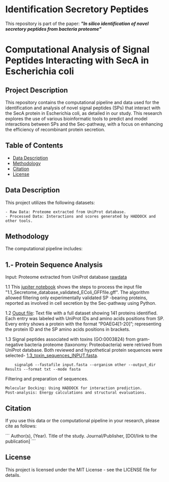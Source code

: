 # Identification Secretory Peptides
This repository is part of the paper: ***"In silico identification of novel secretory peptides from bacteria proteome"***


# Computational Analysis of Signal Peptides Interacting with SecA in Escherichia coli

## Project Description
This repository contains the computational pipeline and data used for the identification and analysis of novel signal peptides (SPs) that interact with the SecA protein in Escherichia coli, as detailed in our study. This research explores the use of various bioinformatic tools to predict and model interactions between SPs and the Sec-pathway, with a focus on enhancing the efficiency of recombinant protein secretion.

## Table of Contents

- [Data Description](#data-description)
- [Methodology](#methodology)
- [Citation](#citation)
- [License](#license)

## Data Description
This project utilizes the following datasets:

    - Raw Data: Proteome extracted from UniProt database.
    - Processed Data: Interactions and scores generated by HADDOCK and other tools.


## Methodology

The computational pipeline includes:

## 1.- Protein Sequence Analysis
    
   Input: Proteome extracted from UniProt database [rawdata](https://doi.org/10.5281/zenodo.10971817) 
   
   1.1 This [jupiter notebook](/notebooks/1.2_Proteome_analysis_Sec_pathway_positionformatting.ipynb) shows the steps to process the input file "1.1_Secretome_database_validated_EColi_GFFfile.gff". The algorithm allowed filtering only experimentally validated SP -bearing proteins, reported as involved in cell secretion by the Sec-pathway using Python.

   1.2 [Ouput file](/data/1.2_Input_for_uniprot_IDmapping.txt): Text file with a full dataset showing 141 proteins identified. Each entry was labeled with UniProt IDs and amino acids positions from SP. Every entry shows a protein with the format “P0AEG4[1-20]”; representing the protein ID and the SP amino acids positions in brackets.

   1.3 Signal peptides associated with toxins (GO:0003824) from gram-negative bacteria proteome (taxonomy: Proteobacteria) were retrived from UniProt database. Both reviewed and hypothetical protein sequences were selected- [1.3_toxin_sequences_INPUT.fasta](https://doi.org/10.5281/zenodo.10971817). 

```
    signalp6 --fastafile input.fasta --organism other --output_dir Results --format txt --mode fasta
```
   



Filtering and preparation of sequences.

    Molecular Docking: Using HADDOCK for interaction prediction.
    Post-analysis: Energy calculations and structural evaluations.


## Citation

If you use this data or the computational pipeline in your research, please cite as follows:

´´´
Author(s), (Year). Title of the study. Journal/Publisher, [DOI/link to the publication]
´´´

## License

This project is licensed under the MIT License - see the LICENSE file for details.


